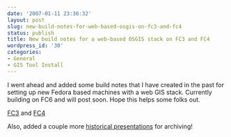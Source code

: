 ```yaml
---
date: '2007-01-11 23:36:32'
layout: post
slug: new-build-notes-for-web-based-osgis-on-fc3-and-fc4
status: publish
title: New build notes for a web-based OSGIS stack on FC3 and FC4
wordpress_id: '30'
categories:
- General
- GIS Tool Install
---
```


I went ahead and added some build notes that I have created in the past for setting up new Fedora based machines with a web GIS stack.  Currently building on FC6 and will post soon.  Hope this helps some folks out.

[FC3](http://media.reprojected.com/geoblog/how-tos/fc3-setup-old-but-good/) and [FC4 ](http://media.reprojected.com/geoblog/how-tos/fc4-getting-warmer/)

Also, added a couple more [historical presentations](http://media.reprojected.com/geoblog/presentations/) for archiving!

